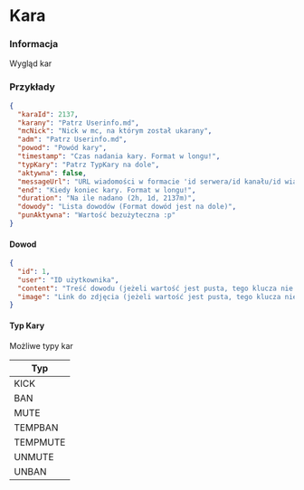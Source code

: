 # Kara
### Informacja
Wygląd kar

### Przykłady
```json
{
  "karaId": 2137,
  "karany": "Patrz Userinfo.md",
  "mcNick": "Nick w mc, na którym został ukarany",
  "adm": "Patrz Userinfo.md",
  "powod": "Powód kary",
  "timestamp": "Czas nadania kary. Format w longu!",
  "typKary": "Patrz TypKary na dole",
  "aktywna": false,
  "messageUrl": "URL wiadomości w formacie 'id serwera/id kanału/id wiadomości'",
  "end": "Kiedy koniec kary. Format w longu!",
  "duration": "Na ile nadano (2h, 1d, 2137m)",
  "dowody": "Lista dowodów (Format dowód jest na dole)",
  "punAktywna": "Wartość bezużyteczna :p"
}
```

#### Dowod
```json
{
  "id": 1,
  "user": "ID użytkownika",
  "content": "Treść dowodu (jeżeli wartość jest pusta, tego klucza nie będzie)",
  "image": "Link do zdjęcia (jeżeli wartość jest pusta, tego klucza nie będzie)"
}
```

#### Typ Kary
Możliwe typy kar

| Typ      |
|----------|
| KICK     |
| BAN      |
| MUTE     |
| TEMPBAN  |
| TEMPMUTE |
| UNMUTE   |
| UNBAN    |
